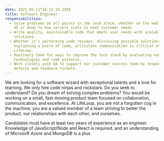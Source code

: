 ```yaml
---
date: 2021-05-11T16:13:23.239Z
title: Software Engineer
responsibilities:
  - Solve problems at all points in the tech stack, whether on the web or mobile
    UI or down to how servers scale to meet customer needs.
  - Write quality, maintainable code that meets user needs with scalable
    solutions.
  - Whether it's performing code reviews, discussing possible solutions, or
    explaining a piece of code, articulate communication is critical at
    LifeLoop.
  - Routinely look for ways to improve the tech stack by evaluating new
    technologies and code patterns.
  - Work closely with QA to support our customer success team by responding to
    defects and feedback tickets.
---
```

We are looking for a software wizard with exceptional talents and a love for learning. We only hire code ninjas and rockstars. Do you seek to understand? Do you dream of solving complex problems? You would be working on a small, fast-moving product team focused on collaboration, communication, and excellence. At LifeLoop, you are not a forgotten cog in the machine; you are a valued member of a team striving to better the product, our relationships with each other, and ourselves.

Candidates must have at least two years of experience as an engineer. Knowledge of JavaScript/Node and React is required, and an understanding of Microsoft Azure and MongoDB is a plus